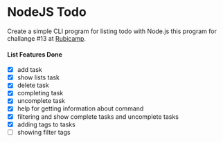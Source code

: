# NodeJS Todo
Create a simple CLI program for listing todo with Node.js
this program for challange #13 at [Rubicamp](https://rubicamp.com/).

#### List Features Done
- [x] add task
- [x] show lists task
- [x] delete task
- [x] completing task
- [x] uncomplete task
- [x] help for getting information about command
- [x] filtering and show complete tasks and uncomplete tasks
- [x] adding tags to tasks
- [ ] showing filter tags